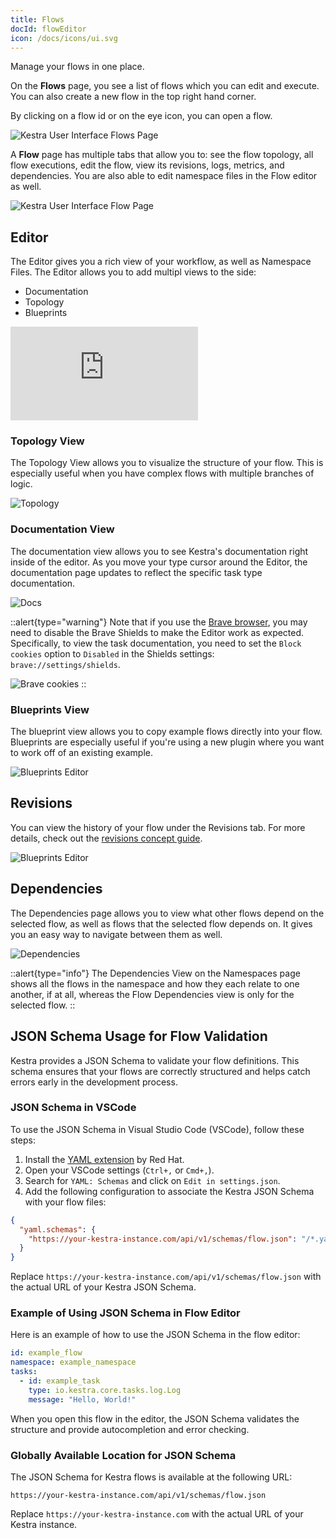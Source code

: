 ```yaml
---
title: Flows
docId: flowEditor
icon: /docs/icons/ui.svg
---
```


Manage your flows in one place.

On the **Flows** page, you see a list of flows which you can edit and execute. You can also create a new flow in the top right hand corner.

By clicking on a flow id or on the eye icon, you can open a flow.

![Kestra User Interface Flows Page](/docs/user-interface-guide/04-Flows.png)

A **Flow** page has multiple tabs that allow you to: see the flow topology, all flow executions, edit the flow, view its revisions, logs, metrics, and dependencies. You are also able to edit namespace files in the Flow editor as well.

![Kestra User Interface Flow Page](/docs/user-interface-guide/05-Flows-Flow.png)

## Editor

The Editor gives you a rich view of your workflow, as well as Namespace Files. The Editor allows you to add multipl views to the side:
- Documentation
- Topology
- Blueprints

<div class="video-container">
    <iframe src="https://www.youtube.com/embed/o-d-GaXUiKQ?si=NR_-CYBsKhCqUNQ1" title="YouTube video player" frameborder="0" allow="accelerometer; autoplay; clipboard-write; encrypted-media; gyroscope; picture-in-picture; web-share" referrerpolicy="strict-origin-when-cross-origin" allowfullscreen></iframe>
</div>

### Topology View

The Topology View allows you to visualize the structure of your flow. This is especially useful when you have complex flows with multiple branches of logic.

![Topology](/docs/user-interface-guide/topology-editor.png)

### Documentation View

The documentation view allows you to see Kestra's documentation right inside of the editor. As you move your type cursor around the Editor, the documentation page updates to reflect the specific task type documentation.

![Docs](/docs/user-interface-guide/docs-editor.png)

::alert{type="warning"}
Note that if you use the [Brave browser](https://brave.com/), you may need to disable the Brave Shields to make the Editor work as expected. Specifically, to view the task documentation, you need to set the `Block cookies` option to `Disabled` in the Shields settings: `brave://settings/shields`.

![Brave cookies](/docs/ui/brave.png)
::

### Blueprints View

The blueprint view allows you to copy example flows directly into your flow. Blueprints are especially useful if you're using a new plugin where you want to work off of an existing example.

![Blueprints Editor](/docs/user-interface-guide/blueprints-editor.png)

## Revisions

You can view the history of your flow under the Revisions tab. For more details, check out the [revisions concept guide](../05.concepts/03.revision.md).

![Blueprints Editor](/docs/user-interface-guide/revisions.png)

## Dependencies

The Dependencies page allows you to view what other flows depend on the selected flow, as well as flows that the selected flow depends on. It gives you an easy way to navigate between them as well.

![Dependencies](/docs/user-interface-guide/dependencies.png)

::alert{type="info"}
The Dependencies View on the Namespaces page shows all the flows in the namespace and how they each relate to one another, if at all, whereas the Flow Dependencies view is only for the selected flow.
::

## JSON Schema Usage for Flow Validation

Kestra provides a JSON Schema to validate your flow definitions. This schema ensures that your flows are correctly structured and helps catch errors early in the development process.

### JSON Schema in VSCode

To use the JSON Schema in Visual Studio Code (VSCode), follow these steps:

1. Install the [YAML extension](https://marketplace.visualstudio.com/items?itemName=redhat.vscode-yaml) by Red Hat.
2. Open your VSCode settings (`Ctrl+,` or `Cmd+,`).
3. Search for `YAML: Schemas` and click on `Edit in settings.json`.
4. Add the following configuration to associate the Kestra JSON Schema with your flow files:

```json
{
  "yaml.schemas": {
    "https://your-kestra-instance.com/api/v1/schemas/flow.json": "/*.yaml"
  }
}
```

Replace `https://your-kestra-instance.com/api/v1/schemas/flow.json` with the actual URL of your Kestra JSON Schema.

### Example of Using JSON Schema in Flow Editor

Here is an example of how to use the JSON Schema in the flow editor:

```yaml
id: example_flow
namespace: example_namespace
tasks:
  - id: example_task
    type: io.kestra.core.tasks.log.Log
    message: "Hello, World!"
```

When you open this flow in the editor, the JSON Schema validates the structure and provide autocompletion and error checking.

### Globally Available Location for JSON Schema

The JSON Schema for Kestra flows is available at the following URL:

```
https://your-kestra-instance.com/api/v1/schemas/flow.json
```

Replace `https://your-kestra-instance.com` with the actual URL of your Kestra instance.
